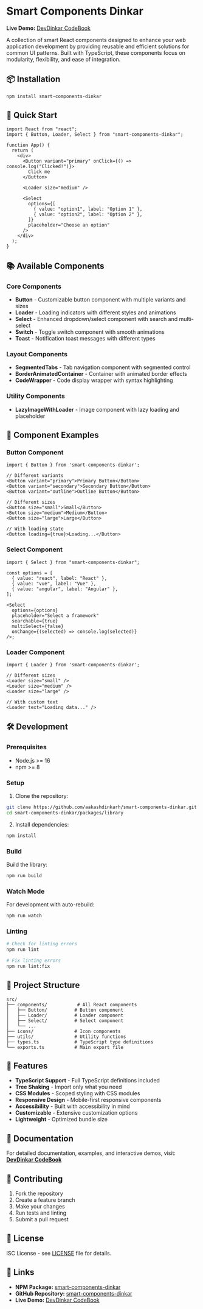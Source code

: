 # Smart Components Dinkar

<p>
  <strong>Live Demo:</strong>
  <a href="https://devdinkar-codebook.vercel.app/" target="_blank" rel="noopener noreferrer">
    DevDinkar CodeBook
  </a>
</p>

A collection of smart React components designed to enhance your web application development by providing reusable and efficient solutions for common UI patterns. Built with TypeScript, these components focus on modularity, flexibility, and ease of integration.

## 📦 Installation

```bash
npm install smart-components-dinkar
```

## 🚀 Quick Start

```tsx
import React from "react";
import { Button, Loader, Select } from "smart-components-dinkar";

function App() {
  return (
    <div>
      <Button variant="primary" onClick={() => console.log("Clicked!")}>
        Click me
      </Button>

      <Loader size="medium" />

      <Select
        options={[
          { value: "option1", label: "Option 1" },
          { value: "option2", label: "Option 2" },
        ]}
        placeholder="Choose an option"
      />
    </div>
  );
}
```

## 📚 Available Components

### Core Components

- **Button** - Customizable button component with multiple variants and sizes
- **Loader** - Loading indicators with different styles and animations
- **Select** - Enhanced dropdown/select component with search and multi-select
- **Switch** - Toggle switch component with smooth animations
- **Toast** - Notification toast messages with different types

### Layout Components

- **SegmentedTabs** - Tab navigation component with segmented control
- **BorderAnimatedContainer** - Container with animated border effects
- **CodeWrapper** - Code display wrapper with syntax highlighting

### Utility Components

- **LazyImageWithLoader** - Image component with lazy loading and placeholder

## 🎨 Component Examples

### Button Component

```tsx
import { Button } from 'smart-components-dinkar';

// Different variants
<Button variant="primary">Primary Button</Button>
<Button variant="secondary">Secondary Button</Button>
<Button variant="outline">Outline Button</Button>

// Different sizes
<Button size="small">Small</Button>
<Button size="medium">Medium</Button>
<Button size="large">Large</Button>

// With loading state
<Button loading={true}>Loading...</Button>
```

### Select Component

```tsx
import { Select } from "smart-components-dinkar";

const options = [
  { value: "react", label: "React" },
  { value: "vue", label: "Vue" },
  { value: "angular", label: "Angular" },
];

<Select
  options={options}
  placeholder="Select a framework"
  searchable={true}
  multiSelect={false}
  onChange={(selected) => console.log(selected)}
/>;
```

### Loader Component

```tsx
import { Loader } from 'smart-components-dinkar';

// Different sizes
<Loader size="small" />
<Loader size="medium" />
<Loader size="large" />

// With custom text
<Loader text="Loading data..." />
```

## 🛠️ Development

### Prerequisites

- Node.js >= 16
- npm >= 8

### Setup

1. Clone the repository:

```bash
git clone https://github.com/aakashdinkarh/smart-components-dinkar.git
cd smart-components-dinkar/packages/library
```

2. Install dependencies:

```bash
npm install
```

### Build

Build the library:

```bash
npm run build
```

### Watch Mode

For development with auto-rebuild:

```bash
npm run watch
```

### Linting

```bash
# Check for linting errors
npm run lint

# Fix linting errors
npm run lint:fix
```

## 📁 Project Structure

```
src/
├── components/           # All React components
│   ├── Button/          # Button component
│   ├── Loader/          # Loader component
│   ├── Select/          # Select component
│   └── ...
├── icons/               # Icon components
├── utils/               # Utility functions
├── types.ts             # TypeScript type definitions
└── exports.ts           # Main export file
```

## 🎯 Features

- **TypeScript Support** - Full TypeScript definitions included
- **Tree Shaking** - Import only what you need
- **CSS Modules** - Scoped styling with CSS modules
- **Responsive Design** - Mobile-first responsive components
- **Accessibility** - Built with accessibility in mind
- **Customizable** - Extensive customization options
- **Lightweight** - Optimized bundle size

## 📖 Documentation

For detailed documentation, examples, and interactive demos, visit:
**[DevDinkar CodeBook](https://devdinkar-codebook.vercel.app/)**

## 🤝 Contributing

1. Fork the repository
2. Create a feature branch
3. Make your changes
4. Run tests and linting
5. Submit a pull request

## 📄 License

ISC License - see [LICENSE](../../LICENSE) file for details.

## 🔗 Links

- **NPM Package:** [smart-components-dinkar](https://www.npmjs.com/package/smart-components-dinkar)
- **GitHub Repository:** [smart-components-dinkar](https://github.com/aakashdinkarh/smart-components-dinkar)
- **Live Demo:** [DevDinkar CodeBook](https://devdinkar-codebook.vercel.app/)
